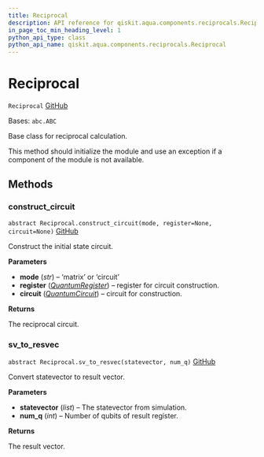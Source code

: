 ```yaml
---
title: Reciprocal
description: API reference for qiskit.aqua.components.reciprocals.Reciprocal
in_page_toc_min_heading_level: 1
python_api_type: class
python_api_name: qiskit.aqua.components.reciprocals.Reciprocal
---
```


# Reciprocal

<span id="qiskit.aqua.components.reciprocals.Reciprocal" />

`Reciprocal` [GitHub](https://github.com/qiskit-community/qiskit-aqua/tree/stable/0.9/qiskit/aqua/components/reciprocals/reciprocal.py "view source code")

Bases: `abc.ABC`

Base class for reciprocal calculation.

This method should initialize the module and use an exception if a component of the module is not available.

## Methods

### construct\_circuit

<span id="qiskit.aqua.components.reciprocals.Reciprocal.construct_circuit" />

`abstract Reciprocal.construct_circuit(mode, register=None, circuit=None)` [GitHub](https://github.com/qiskit-community/qiskit-aqua/tree/stable/0.9/qiskit/aqua/components/reciprocals/reciprocal.py "view source code")

Construct the initial state circuit.

**Parameters**

*   **mode** (*str*) – ‘matrix’ or ‘circuit’
*   **register** ([*QuantumRegister*](qiskit.circuit.QuantumRegister "qiskit.circuit.QuantumRegister")) – register for circuit construction.
*   **circuit** ([*QuantumCircuit*](qiskit.circuit.QuantumCircuit "qiskit.circuit.QuantumCircuit")) – circuit for construction.

**Returns**

The reciprocal circuit.

### sv\_to\_resvec

<span id="qiskit.aqua.components.reciprocals.Reciprocal.sv_to_resvec" />

`abstract Reciprocal.sv_to_resvec(statevector, num_q)` [GitHub](https://github.com/qiskit-community/qiskit-aqua/tree/stable/0.9/qiskit/aqua/components/reciprocals/reciprocal.py "view source code")

Convert statevector to result vector.

**Parameters**

*   **statevector** (*list*) – The statevector from simulation.
*   **num\_q** (*int*) – Number of qubits of result register.

**Returns**

The result vector.

